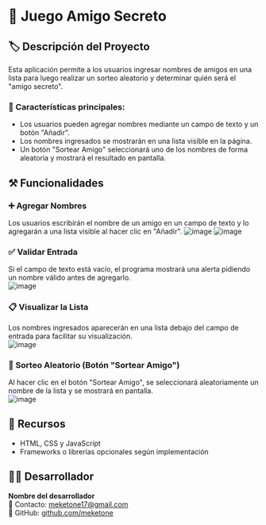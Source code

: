 # 🎲 Juego Amigo Secreto  


## 🏷️ Descripción del Proyecto  
Esta aplicación permite a los usuarios ingresar nombres de amigos en una lista para luego realizar un sorteo aleatorio y determinar quién será el "amigo secreto".  

### 🔹 Características principales:  
- Los usuarios pueden agregar nombres mediante un campo de texto y un botón "Añadir".  
- Los nombres ingresados se mostrarán en una lista visible en la página.  
- Un botón "Sortear Amigo" seleccionará uno de los nombres de forma aleatoria y mostrará el resultado en pantalla.  

## ⚒️ Funcionalidades  

### ➕ Agregar Nombres  
Los usuarios escribirán el nombre de un amigo en un campo de texto y lo agregarán a una lista visible al hacer clic en "Añadir".
![image](https://github.com/user-attachments/assets/cc4d1d9d-e822-4bc8-a75e-205cc2423c7c)
![image](https://github.com/user-attachments/assets/f3b3a1ed-2e5b-493c-b59b-f1bb62782595)

### ✅ Validar Entrada  
Si el campo de texto está vacío, el programa mostrará una alerta pidiendo un nombre válido antes de agregarlo.  
![image](https://github.com/user-attachments/assets/244f5246-1424-481b-b820-534934c2b080)

### 📋 Visualizar la Lista  
Los nombres ingresados aparecerán en una lista debajo del campo de entrada para facilitar su visualización.  
![image](https://github.com/user-attachments/assets/dd6fb1ca-bd58-4fff-9a95-1f86e8c32a39)

### 🎲 Sorteo Aleatorio (Botón "Sortear Amigo")  
Al hacer clic en el botón "Sortear Amigo", se seleccionará aleatoriamente un nombre de la lista y se mostrará en pantalla.  
![image](https://github.com/user-attachments/assets/dd75d862-56f1-43d8-a9e2-bad26c780f27)

## 📌 Recursos  
- HTML, CSS y JavaScript  
- Frameworks o librerías opcionales según implementación  

## 👨‍💻 Desarrollador  
**Nombre del desarrollador**  
📧 Contacto: [meketone17@gmail.com](mailto:meketone17@gmail.com)  
📌 GitHub: [github.com/meketone](https://github.com/meketone)  
